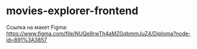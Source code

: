 # movies-explorer-frontend

Ссылка на макет Figma: https://www.figma.com/file/NUQe8rwTh4aMZGqbmmJuZ4/Diploma?node-id=891%3A3857
